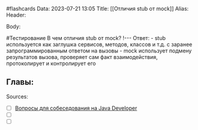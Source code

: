 #flashcards
Data: 2023-07-21 13:05
Title: [[Отличия stub от mock]]
Alias:
Header:




Body:



#Тестирование 
В чем отличия stub от mock?
!---
Ответ:
	- stub используется как заглушка сервисов, методов, классов и т.д. с заранее запрограммированным ответом на вызовы
	- mock использует подмену результатов вызова, проверяет сам факт взаимодействия, протоколирует и контролирует его
<!--SR:!2023-11-03,10,310-->




Главы:
-


Sources:
- [ ] [Вопросы для собеседования на Java Developer](https://github.com/enhorse/java-interview/blob/master/README.md#%D0%9E%D0%9E%D0%9F)
- [ ] []()
- [ ] []()
